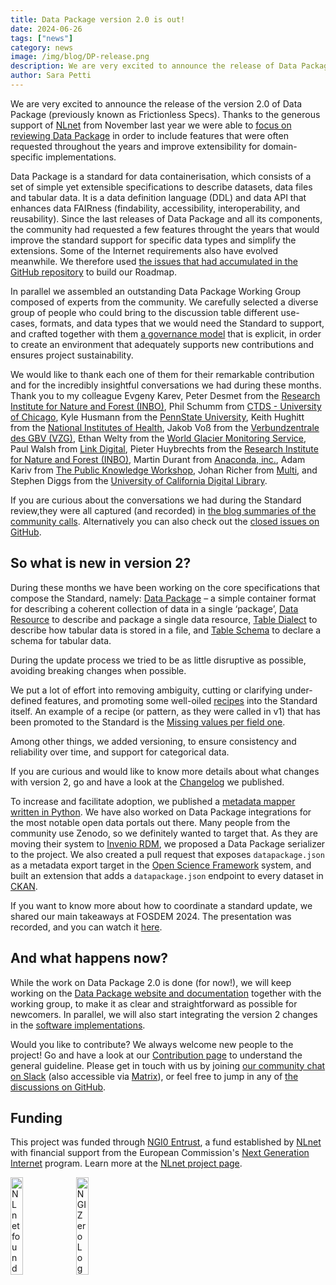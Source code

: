 ```yaml
---
title: Data Package version 2.0 is out!
date: 2024-06-26
tags: ["news"]
category: news
image: /img/blog/DP-release.png
description: We are very excited to announce the release of Data Package v2
author: Sara Petti
---
```

We are very excited to announce the release of the version 2.0 of Data Package (previously known as Frictionless Specs). Thanks to the generous support of [NLnet](https://nlnet.nl/) from November last year we were able to [focus on reviewing Data Package](https://frictionlessdata.io/blog/2023/11/15/frictionless-specs-update/#additional-deliverables) in order to include features that were often requested throughout the years and improve extensibility for domain-specific implementations. 

Data Package is a standard for data containerisation, which consists of a set of simple yet extensible specifications to describe datasets, data files and tabular data. It is a data definition language (DDL) and data API that enhances data FAIRness (findability, accessibility, interoperability, and reusability). Since the last releases of Data Package and all its components, the community had requested a few features throught the years that would improve the standard support for specific data types and simplify the extensions. Some of the Internet requirements also have evolved meanwhile. We therefore used [the issues that had accumulated in the GitHub repository](https://github.com/frictionlessdata/datapackage/issues) to build our Roadmap.

In parallel we assembled an outstanding Data Package Working Group composed of experts from the community. We carefully selected a diverse group of people who could bring to the discussion table different use-cases, formats, and data types that we would need the Standard to support, and crafted together with them [a governance model](https://datapackage.org/overview/governance/) that is explicit, in order to create an environment that adequately supports new contributions and ensures project sustainability.

We would like to thank each one of them for their remarkable contribution and for the incredibly insightful conversations we had during these months. Thank you to my colleague Evgeny Karev, Peter Desmet from the [Research Institute for Nature and Forest (INBO)](https://www.vlaanderen.be/inbo/en-gb/homepage/), Phil Schumm from [CTDS - University of Chicago](https://ctds.uchicago.edu/), Kyle Husmann from the [PennState University](https://www.psu.edu/), Keith Hughitt  from the [National Institutes of Health](https://www.nih.gov/), Jakob Voß from the [Verbundzentrale des GBV (VZG)](https://www.gbv.de/), Ethan Welty from the [World Glacier Monitoring Service](https://wgms.ch/), Paul Walsh from [Link Digital](https://linkdigital.com.au/), Pieter Huybrechts from the [Research Institute for Nature and Forest (INBO)](https://www.vlaanderen.be/inbo/en-gb/homepage/), Martin Durant from [Anaconda, inc.](https://www.anaconda.com/), Adam Kariv from [The Public Knowledge Workshop](https://www.hasadna.org.il/), Johan Richer from [Multi](https://www.multi.coop/?locale=fr), and Stephen Diggs from the [University of California Digital Library](https://cdlib.org/). 

If you are curious about the conversations we had during the Standard review,they were all captured (and recorded) in [the blog summaries of the community calls](https://frictionlessdata.io/blog/). Alternatively you can also check out the [closed issues on GitHub](https://github.com/frictionlessdata/datapackage/milestone/6?closed=1). 

## So what is new in version 2?

During these months we have been working on the core specifications that compose the Standard, namely: [Data Package](https://datapackage.org/standard/data-package/) – a simple container format for describing a coherent collection of data in a single ‘package’, [Data Resource](https://datapackage.org/standard/data-resource/) to describe and package a single data resource, [Table Dialect](https://datapackage.org/standard/table-dialect/) to describe how tabular data is stored in a file, and [Table Schema](https://datapackage.org/standard/table-schema/) to declare a schema for tabular data.

During the update process we tried to be as little disruptive as possible, avoiding breaking changes when possible. 

We put a lot of effort into removing ambiguity, cutting or clarifying under-defined features, and promoting some well-oiled [recipes](https://datapackage.org/recipes/caching-of-resources/) into the Standard itself. An example of a recipe (or pattern, as they were called in v1) that has been promoted to the Standard is the [Missing values per field
one](https://specs.frictionlessdata.io/patterns/#missing-values-per-field).

Among other things, we added versioning, to ensure consistency and reliability over time, and support for categorical data.

If you are curious and would like to know more details about what changes with version 2, go and have a look at the [Changelog](https://datapackage.org/overview/changelog/) we published.

To increase and facilitate adoption, we published a [metadata mapper written in Python](https://github.com/frictionlessdata/dplib-py). We have also worked on Data Package integrations for the most notable open data portals out there. Many people from the community use Zenodo, so we definitely wanted to target that. As they are moving their system to [Invenio RDM](https://inveniordm.web.cern.ch/), we proposed a Data Package serializer to the project. We also created a pull request that exposes `datapackage.json` as a metadata export target in the [Open Science Framework](https://www.cos.io/) system, and built an extension that adds a `datapackage.json` endpoint to every dataset in [CKAN](https://github.com/frictionlessdata/ckanext-datapackage).

If you want to know more about how to coordinate a standard update, we shared our main takeaways at FOSDEM 2024. The presentation was recorded, and you can watch it [here](https://fosdem.org/2024/schedule/event/fosdem-2024-3109-updating-open-data-standards/).

## And what happens now?

While the work on Data Package 2.0 is done (for now!), we will keep working on the [Data Package website and documentation](https://datapackage.org/) together with the working group, to make it as clear and straightforward as possible for newcomers. In parallel, we will also start integrating the version 2 changes in the [software implementations](https://frictionlessdata.io/universe/). 

Would you like to contribute? We always welcome new people to the project! Go and have a look at our [Contribution page](https://frictionlessdata.io/work-with-us/contribute/) to understand the general guideline. Please get in touch with us by joining [our community chat on Slack](https://frictionlessdata.io/development/roadmap/) (also accessible via [Matrix](https://matrix.to/#/#frictionlessdata:matrix.okfn.org)), or feel free to jump in any of [the discussions on GitHub](https://github.com/frictionlessdata/datapackage/issues).

 ## Funding

This project was funded through [NGI0 Entrust](https://nlnet.nl/entrust), a fund established by [NLnet](https://nlnet.nl) with financial support from the European Commission's [Next Generation Internet](https://ngi.eu) program. Learn more at the [NLnet project page](https://nlnet.nl/project/FrictionlessStandards/).

[<img src="https://nlnet.nl/logo/banner.png" alt="NLnet foundation logo" width="20%" />](https://nlnet.nl)
[<img src="https://nlnet.nl/image/logos/NGI0_tag.svg" alt="NGI Zero Logo" width="20%" />](https://nlnet.nl/entrust)
